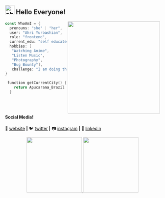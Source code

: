 ## <img width="30" alt="about" src="https://emojis.slackmojis.com/emojis/images/1588315024/8823/hyperkitty.gif?1588315024"> Hello Everyone!

<img align="right" width="300" src="https://c.tenor.com/NpMkKBtHaKkAAAAC/vaporwave-chillwave.gif" />

```kotlin
const WhoAmI = {
  pronouns: "she" | "her",
  user: "Ahri Yurbashian",
  role: "frontend",
  current_edu: "self educated yet",
  hobbies: [
   "Watching Anime",
   "Listen Music",
   "Photography",
   "Bug Bounty"],
   challenge: "I am doing the #100DaysOfCode challenge focused on javascript"
}
	
 function getCurrentCity() {
	return Apucarana_Brazil
  }
	
```
[website]: notreadyyet
[twitter]: https://twitter.com/yurbashian
[instagram]: https://www.instagram.com/aeternumnuit
[linkedin]: https://www.linkedin.com/in/ahri-prado-a111a1224/
<br>

#### Social Media!

🏡 [website][website] **|** 
🐦 [twitter][twitter] **|** 
📷 [instagram][instagram] **|** 
👔 [linkedin][linkedin]

<div align="center">
  <a href="https://github.com/yurbashixn">
  <img height="180em" src="https://github-readme-stats.vercel.app/api?username=yurbashixn&show_icons=true&theme=dracula&include_all_commits=true&count_private=true"/>
  <img height="180em" src="https://github-readme-stats.vercel.app/api/top-langs/?username=yurbashixn&layout=compact&langs_count=7&theme=dracula"/>
</div>
